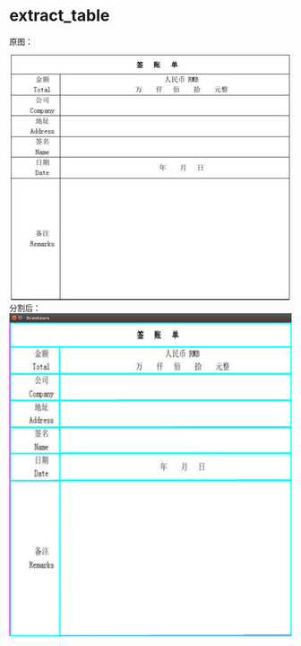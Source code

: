 # extract_table

原图：  
<div style="text-align: center">
<img src="./bin/table1"/> 
</div>
分割后：  

<div style="text-align: center">
<img src="./bin/demo.png"/> 
</div>